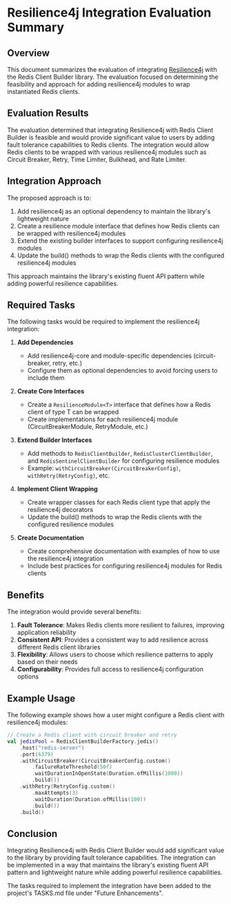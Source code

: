 # Resilience4j Integration Evaluation Summary

## Overview

This document summarizes the evaluation of integrating [Resilience4j](https://github.com/resilience4j/resilience4j) with the Redis Client Builder library. The evaluation focused on determining the feasibility and approach for adding resilience4j modules to wrap instantiated Redis clients.

## Evaluation Results

The evaluation determined that integrating Resilience4j with Redis Client Builder is feasible and would provide significant value to users by adding fault tolerance capabilities to Redis clients. The integration would allow Redis clients to be wrapped with various resilience4j modules such as Circuit Breaker, Retry, Time Limiter, Bulkhead, and Rate Limiter.

## Integration Approach

The proposed approach is to:

1. Add resilience4j as an optional dependency to maintain the library's lightweight nature
2. Create a resilience module interface that defines how Redis clients can be wrapped with resilience4j modules
3. Extend the existing builder interfaces to support configuring resilience4j modules
4. Update the build() methods to wrap the Redis clients with the configured resilience4j modules

This approach maintains the library's existing fluent API pattern while adding powerful resilience capabilities.

## Required Tasks

The following tasks would be required to implement the resilience4j integration:

1. **Add Dependencies**
   - Add resilience4j-core and module-specific dependencies (circuit-breaker, retry, etc.)
   - Configure them as optional dependencies to avoid forcing users to include them

2. **Create Core Interfaces**
   - Create a `ResilienceModule<T>` interface that defines how a Redis client of type T can be wrapped
   - Create implementations for each resilience4j module (CircuitBreakerModule, RetryModule, etc.)

3. **Extend Builder Interfaces**
   - Add methods to `RedisClientBuilder`, `RedisClusterClientBuilder`, and `RedisSentinelClientBuilder` for configuring resilience modules
   - Example: `withCircuitBreaker(CircuitBreakerConfig)`, `withRetry(RetryConfig)`, etc.

4. **Implement Client Wrapping**
   - Create wrapper classes for each Redis client type that apply the resilience4j decorators
   - Update the build() methods to wrap the Redis clients with the configured resilience modules

5. **Create Documentation**
   - Create comprehensive documentation with examples of how to use the resilience4j integration
   - Include best practices for configuring resilience4j modules for Redis clients

## Benefits

The integration would provide several benefits:

1. **Fault Tolerance**: Makes Redis clients more resilient to failures, improving application reliability
2. **Consistent API**: Provides a consistent way to add resilience across different Redis client libraries
3. **Flexibility**: Allows users to choose which resilience patterns to apply based on their needs
4. **Configurability**: Provides full access to resilience4j configuration options

## Example Usage

The following example shows how a user might configure a Redis client with resilience4j modules:

```kotlin
// Create a Redis client with circuit breaker and retry
val jedisPool = RedisClientBuilderFactory.jedis()
    .host("redis-server")
    .port(6379)
    .withCircuitBreaker(CircuitBreakerConfig.custom()
        .failureRateThreshold(50f)
        .waitDurationInOpenState(Duration.ofMillis(1000))
        .build())
    .withRetry(RetryConfig.custom()
        .maxAttempts(3)
        .waitDuration(Duration.ofMillis(100))
        .build())
    .build()
```

## Conclusion

Integrating Resilience4j with Redis Client Builder would add significant value to the library by providing fault tolerance capabilities. The integration can be implemented in a way that maintains the library's existing fluent API pattern and lightweight nature while adding powerful resilience capabilities.

The tasks required to implement the integration have been added to the project's TASKS.md file under "Future Enhancements".